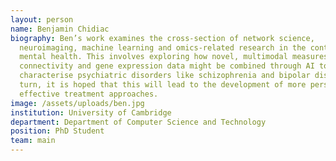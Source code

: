 ```yaml
---
layout: person
name: Benjamin Chidiac
biography: Ben’s work examines the cross-section of network science,
  neuroimaging, machine learning and omics-related research in the context of
  mental health. This involves exploring how novel, multimodal measures of brain
  connectivity and gene expression data might be combined through AI to better
  characterise psychiatric disorders like schizophrenia and bipolar disorder. In
  turn, it is hoped that this will lead to the development of more personalised,
  effective treatment approaches.
image: /assets/uploads/ben.jpg
institution: University of Cambridge
department: Department of Computer Science and Technology
position: PhD Student
team: main
---
```

